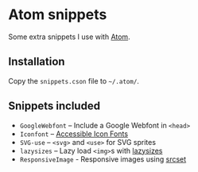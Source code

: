 # Atom snippets

Some extra snippets I use with [Atom](https://atom.io/).

## Installation

Copy the `snippets.cson` file to `~/.atom/`.

## Snippets included

* `GoogleWebfont` – Include a Google Webfont in `<head>`
* `Iconfont` – [Accessible Icon Fonts](http://filamentgroup.com/lab/bulletproof_icon_fonts.html)
* `SVG-use` – `<svg>` and `<use>` for SVG sprites
* `lazysizes` – Lazy load `<img>`s with [lazysizes](https://github.com/aFarkas/lazysizes)
* `ResponsiveImage` - Responsive images using [srcset](http://css-tricks.com/responsive-images-youre-just-changing-resolutions-use-srcset/)
